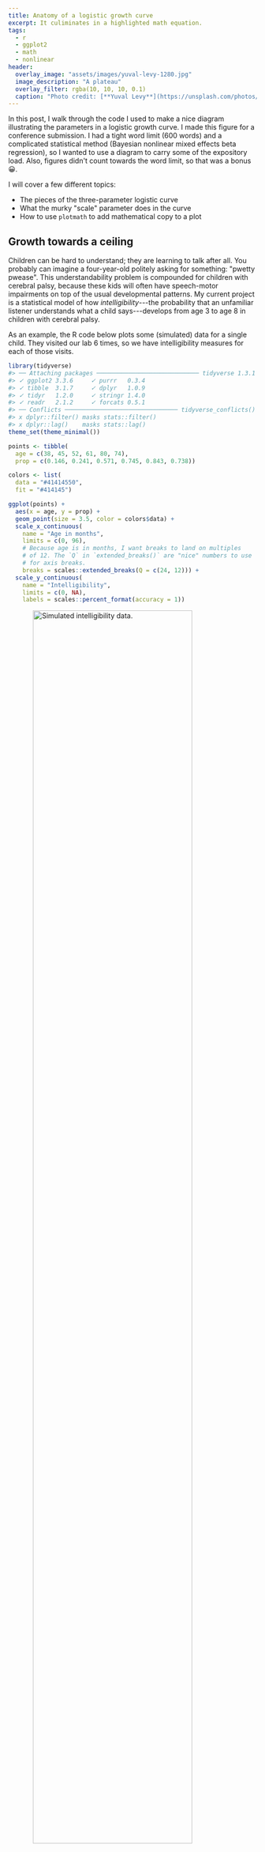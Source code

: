 ```yaml
---
title: Anatomy of a logistic growth curve
excerpt: It culiminates in a highlighted math equation.
tags:
  - r
  - ggplot2
  - math
  - nonlinear
header:
  overlay_image: "assets/images/yuval-levy-1280.jpg"
  image_description: "A plateau"
  overlay_filter: rgba(10, 10, 10, 0.1)
  caption: "Photo credit: [**Yuval Levy**](https://unsplash.com/photos/r3VbEP24__o)"
---
```






In this post, I walk through the code I used to make a nice diagram illustrating
the parameters in a logistic growth curve. I made this figure for a conference
submission. I had a tight word limit (600 words) and a complicated
statistical method (Bayesian nonlinear mixed effects beta regression), so I
wanted to use a diagram to carry some of the expository load. Also, figures
didn't count towards the word limit, so that was a bonus 😀.

I will cover a few different topics:

- The pieces of the three-parameter logistic curve
- What the murky "scale" parameter does in the curve
- How to use `plotmath` to add mathematical copy to a plot



## Growth towards a ceiling

<!-- In September, I started a job as a data scientist for an NIH project studying how -->
<!-- speech, language and communication development in children with cerebral palsy. -->
<!-- My title says assistant scientist, but I call myself a data scientist because I -->
<!-- still do all my work in RStudio and because it makes feel cool. And I study -->
<!-- development -->


Children can be hard to understand; they are learning to talk after all. You
probably can imagine a four-year-old politely asking for something:
"pwetty pwease". This understandability problem is compounded for children with
cerebral palsy, because these kids will often have speech-motor impairments on
top of the usual developmental patterns. My current project is a statistical
model of how *intelligibility*---the probability that an unfamiliar listener
understands what a child says---develops from age 3 to age 8 in children with 
cerebral palsy. 

As an example, the R code below plots some (simulated) data for a
single child. They visited our lab 6 times, so we have intelligibility measures
for each of those visits.


```r
library(tidyverse)
#> ── Attaching packages ───────────────────────────── tidyverse 1.3.1 ──
#> ✓ ggplot2 3.3.6     ✓ purrr   0.3.4
#> ✓ tibble  3.1.7     ✓ dplyr   1.0.9
#> ✓ tidyr   1.2.0     ✓ stringr 1.4.0
#> ✓ readr   2.1.2     ✓ forcats 0.5.1
#> ── Conflicts ──────────────────────────────── tidyverse_conflicts() ──
#> x dplyr::filter() masks stats::filter()
#> x dplyr::lag()    masks stats::lag()
theme_set(theme_minimal())

points <- tibble(
  age = c(38, 45, 52, 61, 80, 74), 
  prop = c(0.146, 0.241, 0.571, 0.745, 0.843, 0.738))

colors <- list(
  data = "#41414550",
  fit = "#414145")

ggplot(points) + 
  aes(x = age, y = prop) + 
  geom_point(size = 3.5, color = colors$data) +
  scale_x_continuous(
    name = "Age in months", 
    limits = c(0, 96), 
    # Because age is in months, I want breaks to land on multiples
    # of 12. The `Q` in `extended_breaks()` are "nice" numbers to use
    # for axis breaks.
    breaks = scales::extended_breaks(Q = c(24, 12))) + 
  scale_y_continuous(
    name = "Intelligibility",
    limits = c(0, NA),
    labels = scales::percent_format(accuracy = 1))
```

<img src="/figs/2019-02-15-anatomy-of-a-logistic-growth-curve/raw-data-1.png" title="Simulated intelligibility data." alt="Simulated intelligibility data." width="80%" style="display: block; margin: auto;" />

One of the interesting features of speech development is that it finishes:
Children stop making the usual developmental speech patterns and converge on a
mature level of performance. They will, no doubt, continue grow and change
through adolescence, but when it comes to making speech sounds accurately and
reliably, most of the developmental change is done by age 8.

For the statistical models, therefore, we expected children to follow a certain
developmental trajectory towards a ceiling: Begin at zero intelligibility,
show a period of accelerating then decelerating growth, and finally plateau at
some mature level of ability. This pattern of growth can be modelled using a
logistic growth curve using three parameters: an asymptote at the ceiling, a
midpoint when growth is steepest, and a scale which sets the slope of the
curve.[^other-terms] Below is the equation of the logistic growth curve:

$$f(t) = \frac{\text{asymptote}}{1 + \exp{((\text{mid}~-~t)~*~\text{scale})}}$$

But this equation doesn't do us any good. If you are like me, you probably
stopped paying attention when you saw exp() in the denominator. Here's the
logistic curve plotted for these data.


```r
xs <- seq(0, 96, length.out = 80)

# Create the curve from the equation parameters
trend <- tibble(
  age = xs,
  asymptote = .8,
  scale = .2,
  midpoint = 48,
  prop = asymptote / (1 + exp((midpoint - age) * scale)))

ggplot(points) + 
  aes(x = age, y = prop) + 
  geom_line(data = trend, color = colors$fit) +
  geom_point(size = 3.5, color = colors$data) +
  scale_x_continuous(
    name = "Age in months", 
    limits = c(0, 96), 
    breaks = scales::extended_breaks(Q = c(24, 12))) + 
  scale_y_continuous(
    name = "Intelligibility",
    limits = c(0, NA),
    labels = scales::percent_format(accuracy = 1))
```

<img src="/figs/2019-02-15-anatomy-of-a-logistic-growth-curve/logistic-curve-1.png" title="Data with logistic curve added. It asymptotes at 80%." alt="Data with logistic curve added. It asymptotes at 80%." width="80%" style="display: block; margin: auto;" />

Now, let's add some labels to mark some key parts of the equation. One
unfamiliar bit of ggplot technology here might be `annotate()`. Geometry
functions like `geom_point()` or `geom_text()` are used to draw data that lives
in a dataframe by using the aesthetic mappings defined in `aes()`. For example,
in the plot above, `aes(x = age)` says *get the* x *position for this geometry
from the `age` column*. These functions draw some geometry (like a point or a
label) for each row of the data.

But we don't have rows and rows of data to draw for an annotation. `annotate()`
is meant to handle these one-off annotations, and we set the aesthetics manually
instead of pulling them from some data. The first argument of `annotate()` says
what kind of geom to use for the annotation: for example, `"text"` calls on
`geom_text()` and `"segment"` calls on `geom_segment()`. The other arguments set
the aesthetics for that geometry.


```r
colors$asym <- "#E7552C"
colors$mid <- "#3B7B9E"
colors$scale <- "#1FA35C"

p <- ggplot(points) +
  aes(x = age, y = prop) +
  annotate(
    "segment",
    color = colors$mid,
    x = 48, xend = 48,
    y = 0, yend = .4,
    linetype = "dashed") +
  annotate(
    "segment",
    color = colors$asym,
    x = 20, xend = Inf,
    y = .8, yend = .8,
    linetype = "dashed") +
  geom_line(data = trend, size = 1, color = colors$fit) +
  geom_point(size = 3.5, color = colors$data) +
  annotate(
    "text",
    label = "growth plateaus at asymptote",
    x = 20, y = .84,
    # horizontal justification = 0 sets x position to left edge of text
    hjust = 0,
    color = colors$asym) +
  annotate(
    "text",
    label = "growth steepest at midpoint",
    x = 49, y = .05,
    hjust = 0,
    color = colors$mid) +
  scale_x_continuous(
    name = "Age in months", 
    limits = c(0, 96), 
    breaks = scales::extended_breaks(Q = c(24, 12))) + 
  scale_y_continuous(
    name = "Intelligibility",
    limits = c(0, NA),
    labels = scales::percent_format(accuracy = 1))

p
```

<img src="/figs/2019-02-15-anatomy-of-a-logistic-growth-curve/fit-mid-asym-1.png" title="The figure with the asymptote and midpoint added parameters labelled." alt="The figure with the asymptote and midpoint added parameters labelled." width="80%" style="display: block; margin: auto;" />

Okay, that just leaves the scale parameter. 

## We need to talk about the scale parameter for a second

In a sentence, the scale parameter controls how steep the curve is. The logistic
curve is at its steepest at the midpoint. Growth accelerates, hits the midpoint,
then decelerates. The rate of change on the curve is changing constantly along
the course of the curve. Therefore, it doesn't make sense to talk about the
scale as the growth rate or as the slope in any particular location. It's better
to think of it as a growth factor, or umm, *scale*. I say that it "controls" the
slope of the curve, because changing the scale will affect the overall steepness
of the curve.

Here is the derivative of the logistic curve. This function tells you the rate
of change in the curve at any point.

$$\frac{d}{dt}f(t) =  \text{asymptote} * \frac{ \text{scale} * \exp{((\text{mid}~-~t)~*~\text{scale})}}{(1 + \exp{((\text{mid}~-~t)~*~\text{scale})})^2}$$

Yeah, I don't like it either, but I have to show you this mess to show how neat
things are at the midpoint of the curve. When *t* is the midpoint, algebraic
magic happens 🎆. All of the (mid − *t*) parts become 0, exp(0) is 1, so everything
simplifies a great deal. Check it out.

$$
\begin{align}
\frac{d}{dt}f(t = \text{mid}) &=  \text{asymptote} * \frac{ \text{scale} * \exp{(0~*~\text{scale})}}{(1 + \exp{(0~*~\text{scale}}))^2} \\
&= \text{asymptote} * \frac{ \text{scale} * 1}{(1 + 1)^2} \\
&= \text{asymptote} * \frac{ \text{scale}}{4} \\
\text{slope at midpoint} &= \text{asymptote} * \frac{ \text{scale}}{4} \\
\end{align}
$$

In our case, with a scale of .2 and asymptote of .8, the slope at the 48-month
midpoint is (.2 / 4) \* 8 which is .04. When the curve is at its steepest, for
the data illustrated here, intelligibility grows at a rate of 4 percentage
points per month. That's an upper limit on growth rate: This child never gains
more than 4 percentage points per month.[^reparameter] 

Now, we can add annotate the plot with an arrow with this slope at the midpoint.
That seems like a good representation because this point is where the scale is
most transparently related to the curve's shape.


```r
# Compute endpoints for segment with given slope in middle
slope <- (.2 / 4) * .8
x_step <- 2.5
y1 <- .4 + slope * -x_step
y2 <- .4 + slope * x_step

p <- p +
  geom_segment(
    x = 48 - x_step, xend = 48 + x_step,
    y = y1, yend = y2,
    size = 1.2,
    color = colors$scale,
    arrow = arrow(ends = "both", length = unit(.1, "in"))) +
  annotate(
    "text",
    label = "scale controls slope of curve",
    x = 49, y = .38, 
    color = colors$scale, hjust = 0)
p
```

<img src="/figs/2019-02-15-anatomy-of-a-logistic-growth-curve/fit-mid-asym-scale-1.png" title="The figure with the asymptote, midpoint and scale added parameters labelled." alt="The figure with the asymptote, midpoint and scale added parameters labelled." width="80%" style="display: block; margin: auto;" />


## Adding the equation

For my conference submission, I didn't want to include the equation in the text.
It was just too low-level of a detail for the 600-word limit. So I added the
equation to the plot using [`plotmath`][plotmath]. I'm not exactly sure what
this feature should be called, but `?plotmath` is what you type to open the help
page, so that's what I call it. You can add math to a plot by providing an
`expression()` which is parsed into mathematical copy, or by passing a string
and setting `parse = TRUE`. Here is a demo of both approaches.


```r
ggplot(tibble(x = 1:3)) + 
  aes(x = x) +
  geom_text(
    aes(y = 1),
    label = expression(1 + 100 + pi)) +
  geom_text(
    aes(y = .5), 
    label = "frac(mu, 100)", 
    parse = TRUE) + 
  xlim(0, 4) + 
  ylim(0, 1.1)
#> Warning in is.na(x): is.na() applied to non-(list or vector) of type
#> 'expression'

# (I don't know what this warning is about.)
```

<img src="/figs/2019-02-15-anatomy-of-a-logistic-growth-curve/plotmath-demo-1.png" title="Demo of plotmath" alt="Demo of plotmath" width="80%" style="display: block; margin: auto;" />

For this plot, we're going to create a helper function that pre-sets `parse` to
`TRUE` and pre-sets the location for the equation.


```r
# Helper to plot an equation in a pre-set spot
annotate_eq <- function(label, ...) {
  annotate("text", x = 0, y = .6, label = label, parse = TRUE, 
           hjust = 0, size = 4, ...)
}
```

Then we just add the equation to the plot.


```r
p + annotate_eq(
    label = "f(t)==frac(asymptote, 1 + exp((mid-t)%*%scale))", 
    color = colors$fit)
```

<img src="/figs/2019-02-15-anatomy-of-a-logistic-growth-curve/fit-eq1-1.png" title="Labelled plot from earlier with an equation added to it." alt="Labelled plot from earlier with an equation added to it." width="80%" style="display: block; margin: auto;" />

This is a perfectly serviceable plot, but we can get fancier. I gave the
parameter annotations different colors for a reason 😉.

### Phantom menaces

Plotmath provides a function called `phantom()` for adding placeholders to
an equation. `phantom(x)` will make space for *x* in the equation but it
won't draw it. Therefore, we can `phantom()` out all of the parameters to draw
the non-parameter parts of the equation in black.


```r
p1 <- p +
  annotate_eq(
    label = "
    f(t) == frac(
      phantom(asymptote), 
      1 + exp((phantom(mid) - t) %*% phantom(scale))
    )",
    color = colors$fit) 
p1
```

<img src="/figs/2019-02-15-anatomy-of-a-logistic-growth-curve/fit-eq2a-1.png" title="Labelled plot from earlier with an equation added to it, except there are blanks for 'asymptote', 'mid', and 'scale'." alt="Labelled plot from earlier with an equation added to it, except there are blanks for 'asymptote', 'mid', and 'scale'." width="80%" style="display: block; margin: auto;" />

Then we layer on the other parts of the equation in different colors, using
`phantom()` as needed so we don't overwrite the black parts. We also use
`atop()`; it does the same thing as `frac()` except it doesn't draw a fraction
line. Here's the addition of the asymptote.


```r
p2 <- p1 + 
  annotate_eq(
    label = "
    phantom(f(t) == symbol('')) ~ atop(
      asymptote, 
      phantom(1 + exp((mid-t) %*% scale))
    )",
    color = colors$asym)
p2
```

<img src="/figs/2019-02-15-anatomy-of-a-logistic-growth-curve/fit-eq2b-1.png" title="Labelled plot from earlier with an equation added to it, except there are blanks for 'mid', and 'scale'. 'Asymptote' is in equation in color." alt="Labelled plot from earlier with an equation added to it, except there are blanks for 'mid', and 'scale'. 'Asymptote' is in equation in color." width="80%" style="display: block; margin: auto;" />

But the other parameters are not that simple. The plotmath help page states that
"A mathematical expression must obey the normal rules of syntax for any R
expression". That warning means that we can't do something like 
`phantom(1 + ) x"` because the ` 1 +  ` is not valid R syntax. So to blank out
parts of expressions, we create expressions using `paste()` to put symbols next
to each other and `symbol()` to refer to symbols/operators as characters.

I have to be honest, however: it took a lot of fiddling to get this work right.
Therefore, I have added the following disclaimer: 🚨 *Don't study this code.
Just observe what is possible, but observe all the hacky code required.* 🚨 


```r
p2 +
  annotate_eq(
    label = "
    phantom(f(t) == symbol('')) ~ atop(
      phantom(asymptote), 
      phantom(1 + exp((mid-t) * symbol(''))) ~ scale
    )",
    color = colors$scale) +
  annotate_eq(
    label = "
    phantom(f(t) == symbol('')) ~ atop(
      phantom(asymptote), 
      paste(
        phantom(paste(1 + exp, symbol(')'), symbol(')'))),
        mid,
        phantom(paste(symbol('-'), t, symbol(')') * scale))
      )
    )",
    color = colors$mid)
```

<img src="/figs/2019-02-15-anatomy-of-a-logistic-growth-curve/fit-eq2c-1.png" title="Labelled plot from earlier with an equation added to it. All three parameters appear in color in the equation." alt="Labelled plot from earlier with an equation added to it. All three parameters appear in color in the equation." width="80%" style="display: block; margin: auto;" />

There we have it---my wonderful, colorful diagram! Take *that* word count! 

In future posts, I will start to write about how I go about actually modelling
data using this growth curve. This post will serve as a basic reference for how
the parameters in the logistic growth curve relate to its shape.

By the way, if you know a better way to plot partially colorized math equations
or how to blank out subexpressions in an easier way, I would love to hear it.





***

*Last knitted on 2022-05-25. [Source code on
GitHub](https://github.com/tjmahr/tjmahr.github.io/blob/master/_R/2019-02-15-anatomy-of-a-logistic-growth-curve.Rmd).*[^si] 

[^si]: 
    
    ```r
    sessioninfo::session_info()
    #> ─ Session info ─────────────────────────────────────────────────────
    #>  setting  value
    #>  version  R version 4.2.0 RC (2022-04-21 r82226 ucrt)
    #>  os       Windows 10 x64 (build 22000)
    #>  system   x86_64, mingw32
    #>  ui       RTerm
    #>  language (EN)
    #>  collate  English_United States.utf8
    #>  ctype    English_United States.utf8
    #>  tz       America/Chicago
    #>  date     2022-05-25
    #>  pandoc   NA
    #> 
    #> ─ Packages ─────────────────────────────────────────────────────────
    #>  package     * version date (UTC) lib source
    #>  assertthat    0.2.1   2019-03-21 [1] CRAN (R 4.2.0)
    #>  backports     1.4.1   2021-12-13 [1] CRAN (R 4.2.0)
    #>  broom         0.8.0   2022-04-13 [1] CRAN (R 4.2.0)
    #>  cellranger    1.1.0   2016-07-27 [1] CRAN (R 4.2.0)
    #>  cli           3.2.0   2022-02-14 [1] CRAN (R 4.2.0)
    #>  colorspace    2.0-3   2022-02-21 [1] CRAN (R 4.2.0)
    #>  crayon        1.5.1   2022-03-26 [1] CRAN (R 4.2.0)
    #>  DBI           1.1.2   2021-12-20 [1] CRAN (R 4.2.0)
    #>  dbplyr        2.1.1   2021-04-06 [1] CRAN (R 4.2.0)
    #>  digest        0.6.29  2021-12-01 [1] CRAN (R 4.2.0)
    #>  dplyr       * 1.0.9   2022-04-28 [1] CRAN (R 4.2.0)
    #>  ellipsis      0.3.2   2021-04-29 [1] CRAN (R 4.2.0)
    #>  evaluate      0.15    2022-02-18 [1] CRAN (R 4.2.0)
    #>  fansi         1.0.3   2022-03-24 [1] CRAN (R 4.2.0)
    #>  farver        2.1.0   2021-02-28 [1] CRAN (R 4.2.0)
    #>  forcats     * 0.5.1   2021-01-27 [1] CRAN (R 4.2.0)
    #>  fs            1.5.2   2021-12-08 [1] CRAN (R 4.2.0)
    #>  generics      0.1.2   2022-01-31 [1] CRAN (R 4.2.0)
    #>  ggplot2     * 3.3.6   2022-05-03 [1] CRAN (R 4.2.0)
    #>  git2r         0.30.1  2022-03-16 [1] CRAN (R 4.2.0)
    #>  glue          1.6.2   2022-02-24 [1] CRAN (R 4.2.0)
    #>  gtable        0.3.0   2019-03-25 [1] CRAN (R 4.2.0)
    #>  haven         2.5.0   2022-04-15 [1] CRAN (R 4.2.0)
    #>  here          1.0.1   2020-12-13 [1] CRAN (R 4.2.0)
    #>  highr         0.9     2021-04-16 [1] CRAN (R 4.2.0)
    #>  hms           1.1.1   2021-09-26 [1] CRAN (R 4.2.0)
    #>  httr          1.4.3   2022-05-04 [1] CRAN (R 4.2.0)
    #>  jsonlite      1.8.0   2022-02-22 [1] CRAN (R 4.2.0)
    #>  knitr       * 1.39    2022-04-26 [1] CRAN (R 4.2.0)
    #>  labeling      0.4.2   2020-10-20 [1] CRAN (R 4.2.0)
    #>  lifecycle     1.0.1   2021-09-24 [1] CRAN (R 4.2.0)
    #>  lubridate     1.8.0   2021-10-07 [1] CRAN (R 4.2.0)
    #>  magrittr      2.0.3   2022-03-30 [1] CRAN (R 4.2.0)
    #>  modelr        0.1.8   2020-05-19 [1] CRAN (R 4.2.0)
    #>  munsell       0.5.0   2018-06-12 [1] CRAN (R 4.2.0)
    #>  pillar        1.7.0   2022-02-01 [1] CRAN (R 4.2.0)
    #>  pkgconfig     2.0.3   2019-09-22 [1] CRAN (R 4.2.0)
    #>  purrr       * 0.3.4   2020-04-17 [1] CRAN (R 4.2.0)
    #>  R6            2.5.1   2021-08-19 [1] CRAN (R 4.2.0)
    #>  ragg          1.2.2   2022-02-21 [1] CRAN (R 4.2.0)
    #>  readr       * 2.1.2   2022-01-30 [1] CRAN (R 4.2.0)
    #>  readxl        1.4.0   2022-03-28 [1] CRAN (R 4.2.0)
    #>  reprex        2.0.1   2021-08-05 [1] CRAN (R 4.2.0)
    #>  rlang         1.0.2   2022-03-04 [1] CRAN (R 4.2.0)
    #>  rprojroot     2.0.3   2022-04-02 [1] CRAN (R 4.2.0)
    #>  rstudioapi    0.13    2020-11-12 [1] CRAN (R 4.2.0)
    #>  rvest         1.0.2   2021-10-16 [1] CRAN (R 4.2.0)
    #>  scales        1.2.0   2022-04-13 [1] CRAN (R 4.2.0)
    #>  sessioninfo   1.2.2   2021-12-06 [1] CRAN (R 4.2.0)
    #>  stringi       1.7.6   2021-11-29 [1] CRAN (R 4.2.0)
    #>  stringr     * 1.4.0   2019-02-10 [1] CRAN (R 4.2.0)
    #>  systemfonts   1.0.4   2022-02-11 [1] CRAN (R 4.2.0)
    #>  textshaping   0.3.6   2021-10-13 [1] CRAN (R 4.2.0)
    #>  tibble      * 3.1.7   2022-05-03 [1] CRAN (R 4.2.0)
    #>  tidyr       * 1.2.0   2022-02-01 [1] CRAN (R 4.2.0)
    #>  tidyselect    1.1.2   2022-02-21 [1] CRAN (R 4.2.0)
    #>  tidyverse   * 1.3.1   2021-04-15 [1] CRAN (R 4.2.0)
    #>  tzdb          0.3.0   2022-03-28 [1] CRAN (R 4.2.0)
    #>  utf8          1.2.2   2021-07-24 [1] CRAN (R 4.2.0)
    #>  vctrs         0.4.1   2022-04-13 [1] CRAN (R 4.2.0)
    #>  withr         2.5.0   2022-03-03 [1] CRAN (R 4.2.0)
    #>  xfun          0.31    2022-05-10 [1] CRAN (R 4.2.0)
    #>  xml2          1.3.3   2021-11-30 [1] CRAN (R 4.2.0)
    #> 
    #>  [1] C:/Users/Tristan/AppData/Local/R/win-library/4.2
    #>  [2] C:/Program Files/R/R-4.2.0rc/library
    #> 
    #> ────────────────────────────────────────────────────────────────────
    ```

[^other-terms]: By the way, some other ways to describe the asymptote besides 
    "ceiling" or "plateau" would be "saturation" which emphasizes how things 
    only change a small amount near the asymptote or as a "limiting" factor 
    or "capacity" which emphasizes how growth is no longer tenable after a
    certain point. The capacity language comes from the curve's use in 
    population growth. In fact, one of the sites that syndicate my blogposts, 
    weirdly attached [a population growth diagram][r-craft] to my post.
    
    Another note: You don't have to assume that one of the asymptotes starts
    at 0. There is a four-parameter version of the curve that estimates the 
    other asymptote.

[^reparameter]: We could reparameterize the equation to multiply *scale* by
    *4 / asymptote*, so that the scale parameter comes out to be the slope at 
    the midpoint automatically. If you are using a non-Bayesian procedure and 
    want a confidence interval on the slope at the midpoint, then that 
    parameterization should provide an easy way to do that. I prefer using 
    smaller equations here.

[r-craft]: https://twitter.com/R_Craft_Org/status/1096594998500446208?s=20
    "rcraft's tweet about my post"
    
[plotmath]: https://stat.ethz.ch/R-manual/R-devel/library/grDevices/html/plotmath.html
    "plotmath help page"
